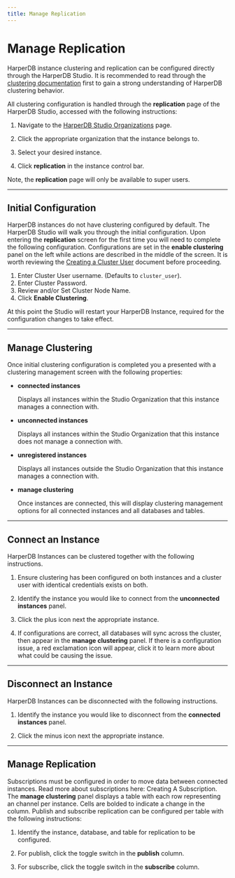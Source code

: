 ```yaml
---
title: Manage Replication
---
```


# Manage Replication

HarperDB instance clustering and replication can be configured directly through the HarperDB Studio. It is recommended to read through the [clustering documentation](../../developers/clustering/) first to gain a strong understanding of HarperDB clustering behavior.



All clustering configuration is handled through the **replication** page of the HarperDB Studio, accessed with the following instructions:

1) Navigate to the [HarperDB Studio Organizations](https:/studio.harperdb.io/organizations) page.

2) Click the appropriate organization that the instance belongs to.

3) Select your desired instance.

4) Click **replication** in the instance control bar.

Note, the **replication** page will only be available to super users.

---
## Initial Configuration

HarperDB instances do not have clustering configured by default. The HarperDB Studio will walk you through the initial configuration. Upon entering the **replication** screen for the first time you will need to complete the following configuration. Configurations are set in the **enable clustering** panel on the left while actions are described in the middle of the screen. It is worth reviewing the [Creating a Cluster User](../../developers/clustering/creating-a-cluster-user) document before proceeding.

1) Enter Cluster User username. (Defaults to `cluster_user`). 
2) Enter Cluster Password. 
3) Review and/or Set Cluster Node Name. 
4) Click **Enable Clustering**.
   
At this point the Studio will restart your HarperDB Instance, required for the configuration changes to take effect.

---

## Manage Clustering
Once initial clustering configuration is completed you a presented with a clustering management screen with the following properties:

* **connected instances**

    Displays all instances within the Studio Organization that this instance manages a connection with.

* **unconnected instances**

    Displays all instances within the Studio Organization that this instance does not manage a connection with.

* **unregistered instances**

    Displays all instances outside the Studio Organization that this instance manages a connection with.

* **manage clustering**

    Once instances are connected, this will display clustering management options for all connected instances and all databases and tables.
---

## Connect an Instance

HarperDB Instances can be clustered together with the following instructions.

1) Ensure clustering has been configured on both instances and a cluster user with identical credentials exists on both.

2) Identify the instance you would like to connect from the **unconnected instances** panel.

3) Click the plus icon next the appropriate instance.

4) If configurations are correct, all databases will sync across the cluster, then appear in the **manage clustering** panel. If there is a configuration issue, a red exclamation icon will appear, click it to learn more about what could be causing the issue.

---

## Disconnect an Instance

HarperDB Instances can be disconnected with the following instructions.

1) Identify the instance you would like to disconnect from the **connected instances** panel.

2) Click the minus icon next the appropriate instance.

---

## Manage Replication

Subscriptions must be configured in order to move data between connected instances. Read more about subscriptions here: Creating A Subscription. The **manage clustering** panel displays a table with each row representing an channel per instance. Cells are bolded to indicate a change in the column. Publish and subscribe replication can be configured per table with the following instructions:

1) Identify the instance, database, and table for replication to be configured.

2) For publish, click the toggle switch in the **publish** column.

3) For subscribe, click the toggle switch in the **subscribe** column.